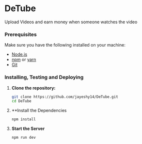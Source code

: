 # DeTube 
Upload Videos and earn money when someone watches the video


### Prerequisites

Make sure you have the following installed on your machine:

- [Node.js](https://nodejs.org/)
- [npm](https://www.npmjs.com/) or [yarn](https://yarnpkg.com/)
- [Git](https://git-scm.com/)

### Installing, Testing and Deploying

1. **Clone the repository:**

   ```sh
   git clone https://github.com/jayeshy14/DeTube.git
   cd DeTube

2. **Install the Dependencies
    ```sh
    npm install

3. **Start the Server**

   ```sh
   npm run dev
